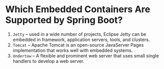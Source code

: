 # Which Embedded Containers Are Supported by Spring Boot?
1. `Jetty` – used in a wide number of projects, Eclipse Jetty can be embedded in framework, application servers, tools, and clusters.
2. `Tomcat` – Apache Tomcat is an open-source JavaServer Pages implementation that works well with embedded systems.
3. `Undertow` – A flexible and prominent web server that uses small single handlers to develop a web server.
